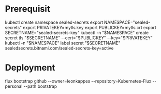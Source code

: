# Prerequisit
kubectl create namespace sealed-secrets
export NAMESPACE="sealed-secrets"
export PRIVATEKEY=mytls.key
export PUBLICKEY=mytls.crt
export SECRETNAME="sealed-secrets-key"
kubectl -n "$NAMESPACE" create secret tls "$SECRETNAME" --cert="$PUBLICKEY" --key="$PRIVATEKEY"
kubectl -n "$NAMESPACE" label secret "$SECRETNAME" sealedsecrets.bitnami.com/sealed-secrets-key=active

# Deployment
flux bootstrap github --owner=leonkappes --repository=Kubernetes-Flux --personal --path bootstrap